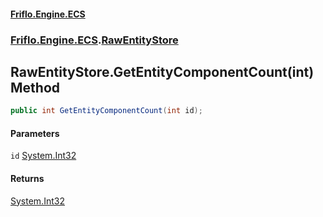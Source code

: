 #### [Friflo.Engine.ECS](index.md#'index')
### [Friflo.Engine.ECS](Friflo.Engine.ECS.md#'Friflo.Engine.ECS').[RawEntityStore](RawEntityStore.md#'Friflo.Engine.ECS.RawEntityStore')

## RawEntityStore.GetEntityComponentCount(int) Method

```csharp
public int GetEntityComponentCount(int id);
```
#### Parameters

<a name='Friflo.Engine.ECS.RawEntityStore.GetEntityComponentCount(int).id'></a>

`id` [System.Int32](https://docs.microsoft.com/en-us/dotnet/api/System.Int32#'System.Int32')

#### Returns
[System.Int32](https://docs.microsoft.com/en-us/dotnet/api/System.Int32#'System.Int32')